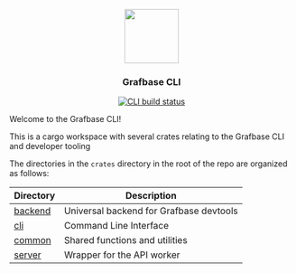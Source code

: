 <p align="center">
  <a href="https://grafbase.com">
    <img src="https://grafbase.com/images/other/grafbase-logo-circle.png" height="96">
  </a>
  <h3 align="center">Grafbase CLI</h3>
</p>

<p align="center">
  <a href="https://github.com/grafbase/grafbase/actions/workflows/cli-build.yml">
    <img alt="CLI build status" src=https://github.com/grafbase/grafbase/actions/workflows/cli-build.yml/badge.svg>
  </a>
</p>

Welcome to the Grafbase CLI!

This is a cargo workspace with several crates relating to the Grafbase CLI and developer tooling

The directories in the `crates` directory in the root of the repo are organized as follows:

| Directory                  | Description                             |
| -------------------------- | --------------------------------------- |
| [backend](crates/backend/) | Universal backend for Grafbase devtools |
| [cli](crates/cli/)         | Command Line Interface                  |
| [common](crates/common/)   | Shared functions and utilities          |
| [server](crates/server/)   | Wrapper for the API worker              |
